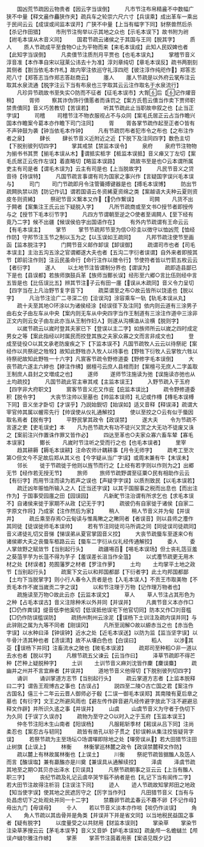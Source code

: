 <!-- { "loadSidebar": true } -->
　　国凶荒节疏因云物贵者【因云字当误倒】
　　凡市节注布帛精麄不中数幅广狭不中量【释文麄作麤狭作夹】疏兵车之轮崇六尺六寸【兵误乘】成出革车一乘出于民间云云【成误或间监本误开】广狭不中量【上当有幅字下同】豺祭兽然后杀【杀记作田猎】
　　市刑节注徇举以示其地之众也【示毛本误下】故书附为祔【祔毛本误从木音义同】
　　国君节疏云诸侯之于其国与王同【脱其字】
　　质人
　　质人节疏成平至食物○止为平物而来【来毛本误成】此知人民奴婢也者【此知字当误倒】
　　凡卖儥节注质剂月平贾也【也毛本误丸】
　　掌稽节音义淳音准【本作凖自宋以冦莱公讳去十为准】淳刘章纯切【章毛本误反】疏书两劄刻其侧者【劄当依毛本作札】故内宰注依巡守礼淳四咫【彼注淳作纯咫作】郑答志咫八寸【郑答志当作郑志答赵商云】
　　廛人
　　廛人节疏是以外府云掌布注云取其水泉流通【脱字注云下当有布泉也三字取其云云注作取名于水泉流行】
　　凡珍异节疏故书至失实○防而不征者【征毛本误市】大胷后【记作燿音稍】
　　胥师
　　察其诈伪饰行儥慝者而诛罚之【案方氏苞云儥当作卖下贾师职禁贵儥同】音义巧苦教切【苦误若】
　　听其节疏此止当职故申叙之也【止当正字误】
　　司稽
　　司稽节注不物衣服视占不与众同【案毛氏居正云占当作瞻兴国本作瞻案今葛本亦作瞻下司门注同】
　　胥
　　胥各掌节疏作起至正者○皆有不声钟鼓为袭【钟当依毛本作钟】
　　凡有节疏罚布者犯市令之布也【之布注作者之泉】
　　肆长
　　肆长节音义近附近之近【下脱下及注同四字】数色主切【下脱别彼列切四字】
　　掌其戒禁【禁监本误令】
　　泉府
　　泉府节注物物为揃书书其贾【揃毛本误从木】谓抵实柢字【柢监本误抵】音义瘅又丁左切【案毛氏居正云佐作左误】着直略切【略监本误路】
　　疏故书至是也○云本谓所属吏主有司是者【谓毛木误为】云主有司是也【上当脱故字】
　　凡民节音义之贷音待【待误特】
　　凡国节疏言事谓有司为国家之事兴作【言疑国字误兴毛本误与】
　　司门
　　司门节疏即月令注管籥搏键器是也【搏毛本误博】
　　防出节疏闗执禁以防【防记作讥】谓若国语云冬资絺夏资绵之类【案越语大夫种云夏则资皮冬则资絺】
　　祭祀节音义繋本又作【仍作繋误】
　　司闗
　　凡货不出于闗者【案集注王氏云出下疑脱入字】
　　凡所节疏商或至文书○授节者即授传与之【授节下毛本衍节字】
　　凡四方节谓朝至逆之○使者至谒闗人【至下经有竟乃二字】候不出疆【候误侯伯字出国语作在】
　　有外内节疏谓有王命云云【有毛本误主】
　　掌节
　　掌节节疏邦节至为信○珍圭以徴守以恤凶荒【恤经作防】守邦节注玉节之制以玉为之【以玉误如王疏同】
　　凡邦节疏注使节至画函【监本脱注字】
　　门闗节音义邮作卸误【卸误御】
　　疏谓司市也者【司毛本误主】主治五沟五涂之官谓郷遂大夫也者【五沟二字衍者误谓】自外来者即按其节【即前注作则】注云民虽命行【命行注作以徴令行】节使符者皆以竹箭五枚云云【者衍字】
　　遂人
　　以土地节注皆谓制分界也【谓误为】
　　疏即造县鄙已下是也【县误都】若族师旗鼓兵革【族师当鄼长误】经形至六郷○言比伍则经中言五皆是也【比伍误比五】辨其节注子云有田一廛【误从木疏同】音义令力呈切【四字当在上凡治野节复字音下】
　　疏菜谓至之布○故云皆所以饶逺也【脱以字】
　　凡治节注浍广二寻深二仞【浍误沟】涂容乘车一轨【轨毛本误从丸】
　　疏十夫至其地○环涂以为诸侯经涂【经误径下及注同】依内则云道有三涂男子由右女子由左车从中央【案内则无车从中央四字当作王制道有三涂注作道中三涂非正文内则云女子由左此亦当从王制作妇人】则遂从沟横洫从浍横【脱则字】
　　以嵗节疏云以嵗时登其夫家已下【登误以主二字】如族师所云以嵗之四时成定男女之等【案此指经以时属民而挍登其族之夫家众寡之文而言非成文也】
　　登成至徒役○以其文承老防废疾之下【下监本误不】凡国节疏牧人云云以待祭祀【案经作以共祭祀之牲牷】故知此野牲亦入牧人以待事也【野牲下衍牧人云掌牧六牲以待祭祀故知此野牲一十六字】凡賔客节疏令野修道委【野修字毛本误倒】
　　大丧节疏六遂主六綍也【綍注作绋】据檀弓云庶人县棺而封【案檀弓无庶人二字盖取王制庶人县封之文増成之也】
　　遂师
　　遂师节注施读为弛【误施读亦弛也从土均疏挍】
　　凡国节疏此官主审其戒【主监本误王】
　　入野节疏入于玉府【四字非大府职文】
　　賔客节音义庀又作庇【庇监本误比】
　　疏令野修道委积【脱令字】
　　大丧节注帅以至墓也【帅监本误师】礼记或作槫【槫毛本误榑下同】音义坐才卧切【才误乎】乃説始鋭切【始误如】适又音释【释误泽】疏谓大宰官帅其属以幄帟先行【帅误使从仪礼通解挍】
　　使以至挍之○云有似于蜃因取名焉者【脱有字】
　　平野民掌其政令【政误禁】
　　遂大夫
　　令为节疏不言遂之吏【吏毛误史】本
　　凡为邑节疏大有功不徒兴又赏之大无功不徒废又诛之【案前注兴作置诛作罪又皆作必】
　　四达至革也○夫家众寡六畜车辇【寡毛本误家】
　　鄼长
　　凡嵗时节注听之受而行之也【也毛本误者】
　　里宰
　　趋其耕耨【耨毛本误耕】注命农师计耦耕事【月令无师字】
　　疏考工至次第○但文今不足故后郑从其义也【今字疑从当广字误】或周末兼有牛【末误未】
　　邻长
　　徙于节疏徙于他则以旌节而行之【上经有若字则以作则为之】出郷无节【经作若无授无节】
　　旅师
　　旅师节疏野谓至征粟○民有相助作云云【有衍字】而用节注而读为若声之误也【声疑字字误】以质剂致民【以毛本误若】
　　疏迁凶年赈恤所输入之人【迁当还字误】以其于国服事之税而出息也【而出注作为】于国事受园廛之田【园误园】
　　凡新甿节注治谓有所求乞也【求毛本误不】自诸侯来徙于家期不从政【记无于字】
　　疏彼仍有自家徙于诸侯【自家二字原文作将】乃成家【注作然后为家】
　　稍人
　　稍人节音义并为甸【并误井】
　　疏丘乘至存焉○云甸读与惟禹敶之之敶同者【者误音】则以县师之灋作其同徒【徒误徙师毛本误帅】
　　若有节注同徒司马所调之同【同徒误司徒疏同】音义递徒礼切又音悌【悌误弟从夏官掌固音义挍】
　　大丧节疏蜃车至遂来○有诸侯卿大夫之丧蜃车柩路云云【蜃车二字衍从仪礼经传通解挍】
　　委人
　　委人掌敛野之赋敛节【当别起行头】
　　疏疆埸百【埸毛本误场】但士丧礼笾豆羞之葵菹芋芋为长菹不得为芋子【羞误差长沮当作全菹】
　　以式灋节疏更无用木材之处【材误者】苑囿藩罗之材者【罗注作萝】
　　土均
　　土均掌平土地之政节【当别起行头】
　　疏案下文云以和邦国都鄙【下衍者字】此土均邦国都鄙【土均下当脱掌字】则小行人春令入贡者是也【入毛本误人】不贡王市取美物【不贡毛本作不嵗当嵗贡二字之误】
　　以和节注理于万物【记作理万物者也】
　　疏施读至万物○故此云亦【云监本误文】
　　草人
　　草人节注占其形色为之种【占毛本误古】音义注除种禾以外并同【并误并】
　　凡粪节音义本亦作□【□仍作粪误】缇音低李他奚切【低误抵他误宅下他官切同】防本又作□刘音槛【□仍作防误槛误防】
　　疏扬州荆州云涂泥【误杨下土训注及疏内误并同】与此骍刚之属为九等不同者【刚误冈】
　　凡所至润解○故以縓赤当之也【赤当色字误】以水种曰泽【钟误钟】近水之处【近毛本误送】以防为监【监当坚字误】以牛骨汁渍其种也者【渍误清】故不从壤白色也【白误曰】
　　稻人
　　以渉其芟【误杨下并同】注畜流水之陂也【陂毛本误波】
　　疏郑司至种稻○非一道以去水也者【脱以字】
　　凡稼节疏五父谏云【云当作曰】
　　泽草节疏即不得芒种【芒种上疑脱种字】
　　土训
　　土训节音义麻刘沈皆作麇【麇误麋】
　　疏幽并之州并不言宜麻者【并误并】
　　道地节音义他得切【下脱别彼列切四字】
　　诵训
　　诵训掌道方志节【当别起行头】
　　疏云掌道方志者【上监本脱释曰二字】谓告王观博古之事也【古误占】
　　説四至二陵○古亡国之君【案注作古国名】僖三十二年云云晋人御师必于殽【二误一御毛本误郑】其南陵有夏后臯之墓也【有衍字】文王之所避风雨也【避左传作辟音避凡经传避字放此下注不避避忌释文作辟】并所识久逺之事【并误并】
　　山虞
　　山虞节音义为守者于伪切下为久同【于误丁久误亦】
　　疏物为至守之○以时入之于玉府【玉监本误王】
　　仲冬节注阳木生山南者【阳误杨】
　　凡服耜斩季材【耜误从吕下同】注尚柔忍也【案忍古与韧同】
　　疏皆有凿孔以轸子贯之【轸误軨从集注挍皆疑背字误】
　　若祭节疏为主至场坛○场谓墠即除地之处【墠旁误从】若大田猎节注田止树旗【止误上】
　　林衡
　　林衡掌巡林麓之政令【政误禁麓释文作防】
　　疏以麓上有林故属林衡也【上误土】
　　川衡
　　祭祀节疏皆据醢人及笾人而言【醢误塩】兼有蠃醢亦是川奠【兼误具从通解续挍】
　　泽虞
　　泽虞节疏其地至之期○其贝亦出泽水【贝误具】
　　凡祭节疏朝事之豆云云【上当有醢人职三字】
　　丧纪节疏及礼记云虞卒哭芐翦不纳者是也【礼记下当有阆传二字】若大田节注故得注析羽【注误注下同】
　　迹人
　　迹人节疏故知掌邦田之地政【知当使字误】使其地之民遮厉守之【厉字当作列】
　　凡田猎节音义【当有与处昌虑切下之处观处并同一十二字】
　　禁麛卵节疏孟春云不麛不卵【不记作毋】毋出九门【毋误母】
　　卝人
　　若以节音义淡本亦作啖【啖仍作淡误】
　　角人
　　角人节疏以其齿骨并是角类【并误并下并是省文同】以当地税民益国之事者【疑有脱字】
　　以度量受之以共财用【财监本误则】
　　掌染草
　　掌染节注染草茅搜云云【茅毛本误芧】音义又音妒【妒毛本误如】疏彘颅一名蟾蠩兰【颅误卢蠩尔雅注作蜍】
　　掌荼
　　掌茶节注茵着用荼【案语见既夕记】
